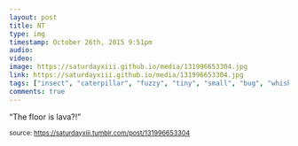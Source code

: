 ```yaml
---
layout: post
title: NT
type: img
timestamp: October 26th, 2015 9:51pm
audio: 
video: 
image: https://saturdayxiii.github.io/media/131996653304.jpg
link: https://saturdayxiii.github.io/media/131996653304.jpg
tags: ["insect", "caterpillar", "fuzzy", "tiny", "small", "bug", "whiskers"]
comments: true
---
```


“The floor is lava?!”<br/>
 
  
<small>source: https://saturdayxiii.tumblr.com/post/131996653304</small>